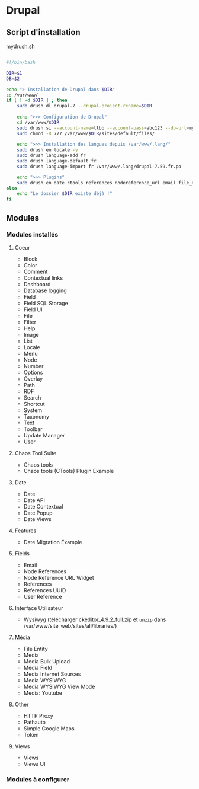 # Drupal

## Script d'installation

mydrush.sh

```bash

#!/bin/bash

DIR=$1
DB=$2

echo "> Installation de Drupal dans $DIR"
cd /var/www/
if [ ! -d $DIR ] ; then 
	sudo drush dl drupal-7 --drupal-project-rename=$DIR
	
	echo ">>> Configuration de Drupal"
	cd /var/www/$DIR
	sudo drush si --account-name=ttbb --account-pass=abc123 --db-url=mysql://root:abc123@localhost/$DB -y
	sudo chmod -R 777 /var/www/$DIR/sites/default/files/
	
	echo ">>> Installation des langues depuis /var/www/.lang/"
	sudo drush en locale -y
	sudo drush language-add fr
	sudo drush language-default fr
	sudo drush language-import fr /var/www/.lang/drupal-7.59.fr.po

	echo ">>> Plugins"
	sudo drush en date ctools references nodereference_url email file_entity http_proxy media media_youtube pathauto simple_gmap views wysiwyg -y	
else
	echo "Le dossier $DIR existe déjà !"
fi
```

## Modules

### Modules installés

1. Coeur
	* Block
	* Color
	* Comment
	* Contextual links
	* Dashboard
	* Database logging
	* Field
	* Field SQL Storage
	* Field UI
	* File
	* Filter
	* Help
	* Image
	* List
	* Locale
	* Menu
	* Node
	* Number
	* Options
	* Overlay
	* Path
	* RDF
	* Search
	* Shortcut
	* System
	* Taxonomy
	* Text
	* Toolbar
	* Update Manager
	* User
	
2. Chaos Tool Suite
	* Chaos tools
	* Chaos tools (CTools) Plugin Example
	
3. Date
	* Date
	* Date API
	* Date Contextual
	* Date Popup
	* Date Views
	
4. Features
	* Date Migration Example

5. Fields
	* Email
	* Node References
	* Node Reference URL Widget
	* References
	* References UUID
	* User Reference
	
6. Interface Utilisateur
	* Wysiwyg (télécharger ckeditor_4.9.2_full.zip et `unzip` dans /var/www/site_web/sites/all/libraries/)

7. Média
	* File Entity
	* Media
	* Media Bulk Upload
	* Media Field
	* Media Internet Sources
	* Media WYSIWYG
	* Media WYSIWYG View Mode
	* Media: Youtube

8. Other
	* HTTP Proxy
	* Pathauto
	* Simple Google Maps
	* Token

9. Views
	* Views
	* Views UI
	
### Modules à configurer

